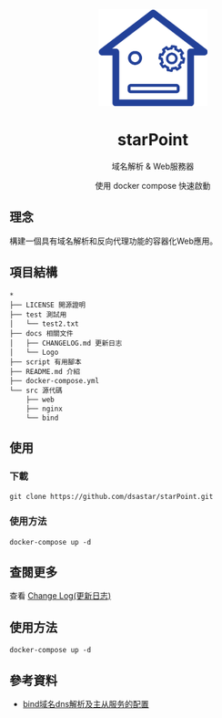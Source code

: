 <p align="center">
    <img width="192px" src="./docs/Logo/Logo01.png" >
</p>
<h1 align="center"><b>starPoint</b></h1>

<p align="center">域名解析 & Web服務器</p>
<p align="center">使用 docker compose 快速啟動</p>

## 理念
構建一個具有域名解析和反向代理功能的容器化Web應用。

## 項目結構
```
*
├── LICENSE 開源證明
├── test 測試用
│   └── test2.txt
├── docs 相關文件
│   ├── CHANGELOG.md 更新日志
│   └── Logo
├── script 有用腳本
├── README.md 介紹
├── docker-compose.yml
└── src 源代碼
    ├── web
    ├── nginx 
    └── bind
```

## 使用
### 下載
```
git clone https://github.com/dsastar/starPoint.git
```

### 使用方法
```
docker-compose up -d
```

## 查閱更多
查看 [Change Log(更新日志)](docs/changelog.md) 

## 使用方法
```
docker-compose up -d
```

## 參考資料
- [bind域名dns解析及主从服务的配置](https://www.cnblogs.com/ssgeek/p/9220917.html)